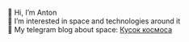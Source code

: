 👋 Hi, I’m Anton <br>
👀 I’m interested in space and technologies around it <br>
🔭 My telegram blog about space: [Кусок космоса](https://t.me/smallpieceofspace)
